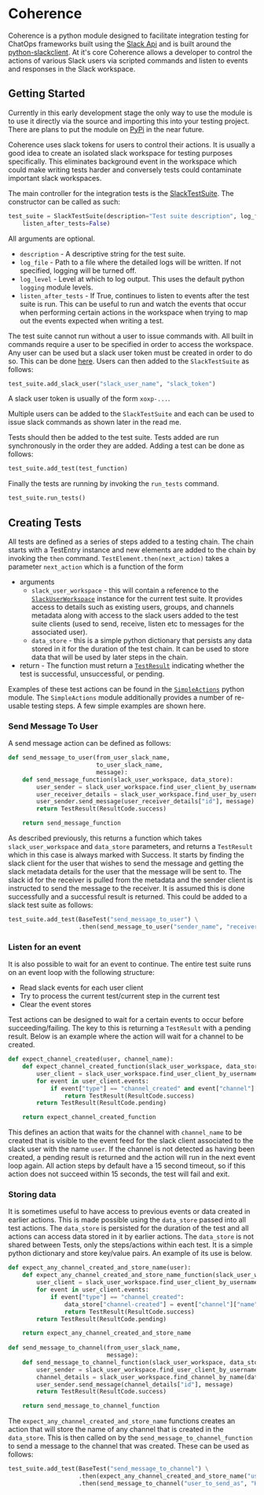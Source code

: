 # Coherence
Coherence is a python module designed to facilitate integration testing for ChatOps frameworks built using the
[Slack Api](https://api.slack.com/) and is built around the 
[python-slackclient](https://github.com/slackapi/python-slackclient). At it's core Coherence allows a developer to
control the actions of various Slack users via scripted commands and listen to events and responses in the Slack
workspace.

## Getting Started
Currently in this early development stage the only way to use the module is to use it directly via the source and 
importing this into your testing project. There are plans to put the module on 
[PyPi](https://github.com/absa-subatomic/coherence/issues/2) in the near future.

Coherence uses slack tokens for users to control their actions. It is usually a good idea to create an isolated
slack workspace for testing purposes specifically. This eliminates background event in the workspace which could make 
writing tests harder and conversely tests could contaminate important slack workspaces.

The main controller for the integration tests is the 
[SlackTestSuite](coherence/SlackTestSuite.py). The constructor
can be called as such:
```python
test_suite = SlackTestSuite(description="Test suite description", log_file="log_file.log", log_level=logging.INFO,
    listen_after_tests=False)
```
All arguments are optional. 
- `description` - A descriptive string for the test suite.
- `log_file` - Path to a file where the detailed logs will be written. If not specified, logging will be turned off.
- `log_level` - Level at which to log output. This uses the default python `logging` module levels.
- `listen_after_tests` - If True, continues to listen to events after the test suite is run. This can be useful to run
and watch the events that occur when performing certain actions in the workspace when trying to map out the events 
expected when writing a test.

The test suite cannot run without a user to issue commands with. All built in commands require a user to be specified
in order to access the workspace. Any user can be used but a slack user token must be created in order to do so. This
can be done [here](https://api.slack.com/custom-integrations/legacy-tokens). Users can then added to the 
`SlackTestSuite` as follows:

```python
test_suite.add_slack_user("slack_user_name", "slack_token")
```

A slack user token is usually of the form `xoxp-...`.

Multiple users can be added to the `SlackTestSuite` and each can be used to issue slack commands as shown later in the
read me.

Tests should then be added to the test suite. Tests added are run synchronously in the order they are added. Adding a 
test can be done as follows:

```python
test_suite.add_test(test_function)
```

Finally the tests are running by invoking the `run_tests` command.

```python
test_suite.run_tests()
```

## Creating Tests
All tests are defined as a series of steps added to a testing chain. The chain starts with a TestEntry instance and new
elements are added to the chain by invoking the `then` command. `TestElement.then(next_action)` takes a parameter 
`next_action` which is a function of the form
- arguments
    - `slack_user_workspace` - this will contain a reference to the [`SlackUserWorkspace`](coherence/user/SlackUserWorkspace.py) instance for the current test
    suite. It provides access to details such as existing users, groups, and channels metadata along with access to the
    slack users added to the test suite clients (used to send, receive, listen etc to messages for the associated user).
    - `data_store` - this is a simple python dictionary that persists any data stored in it for the duration of the test
     chain. It can be used to store data that will be used by later steps in the chain.  
- return - The function must return a [`TestResult`](coherence/testing/Test.py) indicating whether the test is successful, unsuccessful, or pending.

Examples of these test actions can be found in the [`SimpleActions`](coherence/actions/SimpleActions.py) python module. The `SimpleActions` module
additionally provides a number of re-usable testing steps. A few simple examples are shown here.

### Send Message To User
A send message action can be defined as follows:
```python
def send_message_to_user(from_user_slack_name,
                         to_user_slack_name,
                         message):
    def send_message_function(slack_user_workspace, data_store):
        user_sender = slack_user_workspace.find_user_client_by_username(from_user_slack_name)
        user_receiver_details = slack_user_workspace.find_user_by_username(to_user_slack_name)
        user_sender.send_message(user_receiver_details["id"], message)
        return TestResult(ResultCode.success)

    return send_message_function
```

As described previously, this returns a function which takes `slack_user_workspace` and `data_store` parameters, and 
returns a `TestResult` which in this case is always marked with Success. It starts by finding the slack client for the
user that wishes to send the message and getting the slack metadata details for the user that the message will be sent
to. The slack id for the receiver is pulled from the metadata and the sender client is instructed to send the message 
to the receiver. It is assumed this is done successfully and a successful result is returned. This could be added to 
a slack test suite as follows:

```python
test_suite.add_test(BaseTest("send_message_to_user") \
                    .then(send_message_to_user("sender_name", "receiver_name", "Hello")))
``` 

### Listen for an event
It is also possible to wait for an event to continue. The entire test suite runs on an event loop with the following
structure:

- Read slack events for each user client
- Try to process the current test/current step in the current test
- Clear the event stores

Test actions can be designed to wait for a certain events to occur before succeeding/failing. The key to this is
returning a `TestResult` with a pending result. Below is an example where the action will wait for a channel to be
created.

```python
def expect_channel_created(user, channel_name):
    def expect_channel_created_function(slack_user_workspace, data_store):
        user_client = slack_user_workspace.find_user_client_by_username(user)
        for event in user_client.events:
            if event["type"] == "channel_created" and event["channel"]["name"] == channel_name:
                return TestResult(ResultCode.success)
        return TestResult(ResultCode.pending)

    return expect_channel_created_function
```

This defines an action that waits for the channel with `channel_name` to be created that is visible to the event feed
for the slack client associated to the slack user with the name `user`. If the channel is not detected as having been 
created, a pending result is returned and the action will run in the next event loop again. All action steps by default
have a 15 second timeout, so if this action does not succeed within 15 seconds, the test will fail and exit.

### Storing data
It is sometimes useful to have access to previous events or data created in earlier actions. This is made possible using
the `data_store` passed into all test actions. The `data_store` is persisted for the duration of the test and all actions
can access data stored in it by earlier actions. The `data_store` is not shared between Tests, only the steps/actions
within each test. It is a simple python dictionary and store key/value pairs. An example of its use is below.

```python
def expect_any_channel_created_and_store_name(user):
    def expect_any_channel_created_and_store_name_function(slack_user_workspace, data_store):
        user_client = slack_user_workspace.find_user_client_by_username(user)
        for event in user_client.events:
            if event["type"] == "channel_created":
                data_store["channel-created"] = event["channel"]["name"]
                return TestResult(ResultCode.success)
        return TestResult(ResultCode.pending)

    return expect_any_channel_created_and_store_name
    
def send_message_to_channel(from_user_slack_name,
                            message):
    def send_message_to_channel_function(slack_user_workspace, data_store):
        user_sender = slack_user_workspace.find_user_client_by_username(from_user_slack_name)
        channel_details = slack_user_workspace.find_channel_by_name(data_store["channel-created"])
        user_sender.send_message(channel_details["id"], message)
        return TestResult(ResultCode.success)

    return send_message_to_channel_function
```

The `expect_any_channel_created_and_store_name` functions creates an action that will store the name of any channel that
is created in the `data_store`. This is then called on by the `send_message_to_channel_function` to send a message to 
the channel that was created. These can be used as follows:

```python
test_suite.add_test(BaseTest("send_message_to_channel") \
                    .then(expect_any_channel_created_and_store_name("user_to_listen_as"))
                    .then(send_message_to_channel("user_to_send_as", "Hello")))
``` 